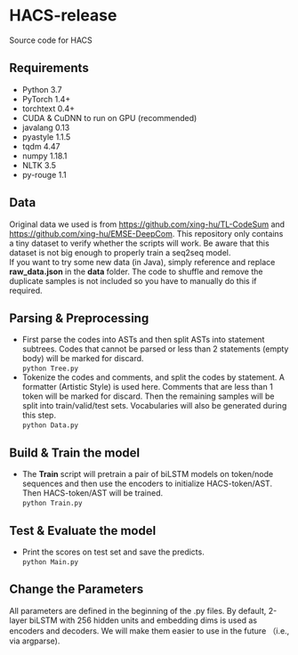 # HACS-release
Source code for HACS

## Requirements
* Python 3.7
* PyTorch 1.4+
* torchtext 0.4+
* CUDA & CuDNN to run on GPU (recommended)
* javalang 0.13
* pyastyle 1.1.5
* tqdm 4.47
* numpy 1.18.1
* NLTK 3.5
* py-rouge 1.1

## Data
Original data we used is from https://github.com/xing-hu/TL-CodeSum and https://github.com/xing-hu/EMSE-DeepCom. This repository only contains a tiny dataset to verify whether the scripts will work. Be aware that this dataset is not big enough to properly train a seq2seq model.  
If you want to try some new data (in Java), simply reference and replace **raw_data.json** in the **data** folder. The code to shuffle and remove the duplicate samples is not included so you have to manually do this if required.

## Parsing & Preprocessing
* First parse the codes into ASTs and then split ASTs into statement subtrees. Codes that cannot be parsed or less than 2 statements (empty body) will be marked for discard.  
  `python Tree.py`
* Tokenize the codes and comments, and split the codes by statement. A formatter (Artistic Style) is used here. Comments that are less than 1 token will be marked for discard. Then the remaining samples will be split into train/valid/test sets. Vocabularies will also be generated during this step.  
  `python Data.py`

## Build & Train the model
* The **Train** script will pretrain a pair of biLSTM models on token/node sequences and then use the encoders to initialize HACS-token/AST. Then HACS-token/AST will be trained.  
  `python Train.py`

## Test & Evaluate the model
* Print the scores on test set and save the predicts.  
  `python Main.py`

## Change the Parameters
All parameters are defined in the beginning of the .py files. By default, 2-layer biLSTM with 256 hidden units and embedding dims is used as encoders and decoders. We will make them easier to use in the future （i.e., via argparse).
